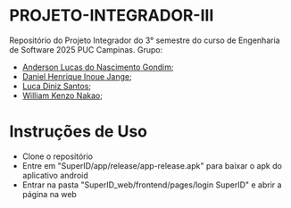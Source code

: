 # PROJETO-INTEGRADOR-III
Repositório do Projeto Integrador do 3° semestre do curso de Engenharia de Software 2025 PUC Campinas. 
Grupo: 
- [Anderson Lucas do Nascimento Gondim](https://github.com/Ander770); 
- [Daniel Henrique Inoue Jange](https://github.com/djange2);  
- [Luca Diniz Santos](https://github.com/Luca-DS); 
- [William Kenzo Nakao](https://github.com/WilliamPuc01);
#
# Instruções de Uso
- Clone o repositório
- Entre em "SuperID/app/release/app-release.apk" para baixar o apk do aplicativo android
- Entrar na pasta "SuperID_web/frontend/pages/login SuperID" e abrir a página na web

